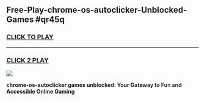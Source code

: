 
## Free-Play-chrome-os-autoclicker-Unblocked-Games #qr45q
<h3>
<a href="https://news.freeplayer.one?title=chrome-os-autoclicker&ref=8M">CLICK TO PLAY</a></h3>
<hr>

<h3>
<a href="https://news.freeplayer.one?title=chrome-os-autoclicker&ref=8M">CLICK 2 PLAY</a>
  
</h3>

<a href="https://news.freeplayer.one?title=chrome-os-autoclicker&ref=8M"><img src="https://clearcache.store/games.png"></a>


**chrome-os-autoclicker games unblocked: Your Gateway to Fun and Accessible Online Gaming**
